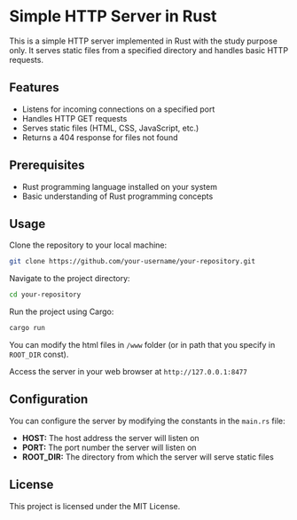 # Simple HTTP Server in Rust

This is a simple HTTP server implemented in Rust with the study purpose only. It serves static files from a specified directory and handles basic HTTP requests.

## Features

* Listens for incoming connections on a specified port
* Handles HTTP GET requests
* Serves static files (HTML, CSS, JavaScript, etc.)
* Returns a 404 response for files not found

## Prerequisites

* Rust programming language installed on your system
* Basic understanding of Rust programming concepts

## Usage

Clone the repository to your local machine:

```bash
git clone https://github.com/your-username/your-repository.git
```

Navigate to the project directory:

```bash
cd your-repository
```

Run the project using Cargo:

```bash
cargo run
```

You can modify the html files in `/www` folder (or in path that you specify in `ROOT_DIR` const).

Access the server in your web browser at `http://127.0.0.1:8477`

## Configuration

You can configure the server by modifying the constants in the `main.rs` file:

* **HOST:** The host address the server will listen on
* **PORT:** The port number the server will listen on
* **ROOT_DIR:** The directory from which the server will serve static files

## License

This project is licensed under the MIT License.
